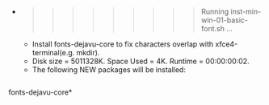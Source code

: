 * >>>>>>>>> Running inst-min-win-01-basic-font.sh ...
  * Install fonts-dejavu-core to fix characters overlap with xfce4-terminal(e.g. mkdir).
  * Disk size = 5011328K. Space Used = 4K. Runtime = 00:00:00:02.
  * The following NEW packages will be installed:
  ```bash
fonts-dejavu-core*
  ```
